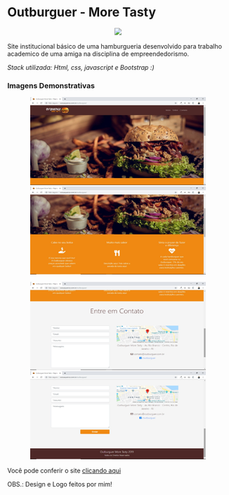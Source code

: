 # Outburguer - More Tasty

<p align="center">
  <img src="https://github.com/raissaqueiroz/outburguer/blob/master/Material%20Gr%C3%A1fico/outburguer-visualizacao.png" />
</p>

Site institucional básico de uma hamburgueria desenvolvido para trabalho academico de uma amiga na disciplina de empreendedorismo.

_Stack utilizada: Html, css, javascript e Bootstrap :)_

### Imagens Demonstrativas
<p align="center">
  <img src="https://github.com/raissaqueiroz/outburguer/blob/master/screenshots/tela1.jpeg" width=400 height=200/>
  <img src="https://github.com/raissaqueiroz/outburguer/blob/master/screenshots/tela2.jpeg" width=400 height=200/>
</p>
<p align="center">
  <img src="https://github.com/raissaqueiroz/outburguer/blob/master/screenshots/tela3.jpeg" width=400 height=200/>
  <img src="https://github.com/raissaqueiroz/outburguer/blob/master/screenshots/tela4.jpeg" width=400 height=200/>
</p>

Você pode conferir o site [clicando aqui](https://www.raissaqueiroz.com.br/outburguer/)

OBS.: Design e Logo feitos por mim!
